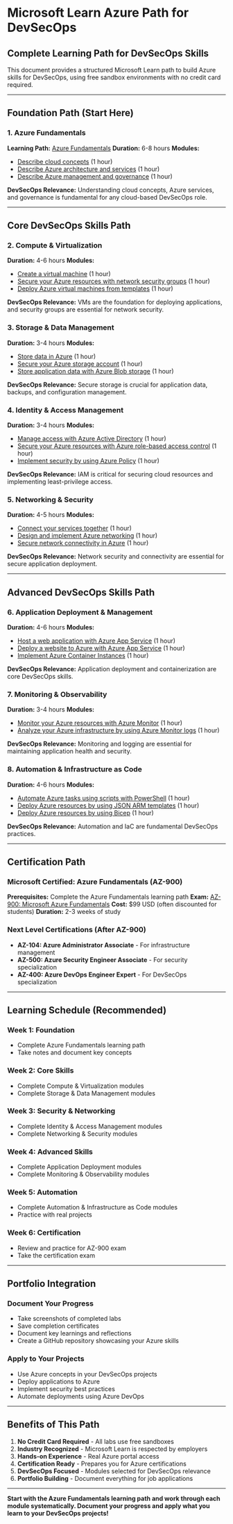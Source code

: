 # Microsoft Learn Azure Path for DevSecOps

## Complete Learning Path for DevSecOps Skills

This document provides a structured Microsoft Learn path to build Azure skills for DevSecOps, using free sandbox environments with no credit card required.

---

## Foundation Path (Start Here)

### 1. Azure Fundamentals
**Learning Path:** [Azure Fundamentals](https://docs.microsoft.com/en-us/learn/paths/azure-fundamentals/)
**Duration:** 6-8 hours
**Modules:**
- [Describe cloud concepts](https://docs.microsoft.com/en-us/learn/modules/describe-cloud-concepts/) (1 hour)
- [Describe Azure architecture and services](https://docs.microsoft.com/en-us/learn/modules/describe-azure-architecture-services/) (1 hour)
- [Describe Azure management and governance](https://docs.microsoft.com/en-us/learn/modules/describe-azure-management-governance/) (1 hour)

**DevSecOps Relevance:** Understanding cloud concepts, Azure services, and governance is fundamental for any cloud-based DevSecOps role.

---

## Core DevSecOps Skills Path

### 2. Compute & Virtualization
**Duration:** 4-6 hours
**Modules:**
- [Create a virtual machine](https://docs.microsoft.com/en-us/learn/modules/create-vm-azure/) (1 hour)
- [Secure your Azure resources with network security groups](https://docs.microsoft.com/en-us/learn/modules/secure-network-connectivity/) (1 hour)
- [Deploy Azure virtual machines from templates](https://docs.microsoft.com/en-us/learn/modules/deploy-vms-from-templates/) (1 hour)

**DevSecOps Relevance:** VMs are the foundation for deploying applications, and security groups are essential for network security.

### 3. Storage & Data Management
**Duration:** 3-4 hours
**Modules:**
- [Store data in Azure](https://docs.microsoft.com/en-us/learn/modules/store-data-in-azure/) (1 hour)
- [Secure your Azure storage account](https://docs.microsoft.com/en-us/learn/modules/secure-azure-storage-account/) (1 hour)
- [Store application data with Azure Blob storage](https://docs.microsoft.com/en-us/learn/modules/store-app-data-with-azure-blob-storage/) (1 hour)

**DevSecOps Relevance:** Secure storage is crucial for application data, backups, and configuration management.

### 4. Identity & Access Management
**Duration:** 3-4 hours
**Modules:**
- [Manage access with Azure Active Directory](https://docs.microsoft.com/en-us/learn/modules/manage-access-with-azure-active-directory/) (1 hour)
- [Secure your Azure resources with Azure role-based access control](https://docs.microsoft.com/en-us/learn/modules/secure-azure-resources-with-rbac/) (1 hour)
- [Implement security by using Azure Policy](https://docs.microsoft.com/en-us/learn/modules/implement-security-by-using-azure-policy/) (1 hour)

**DevSecOps Relevance:** IAM is critical for securing cloud resources and implementing least-privilege access.

### 5. Networking & Security
**Duration:** 4-5 hours
**Modules:**
- [Connect your services together](https://docs.microsoft.com/en-us/learn/modules/connect-services-together/) (1 hour)
- [Design and implement Azure networking](https://docs.microsoft.com/en-us/learn/modules/design-implement-azure-networking/) (1 hour)
- [Secure network connectivity in Azure](https://docs.microsoft.com/en-us/learn/modules/secure-network-connectivity/) (1 hour)

**DevSecOps Relevance:** Network security and connectivity are essential for secure application deployment.

---

## Advanced DevSecOps Skills Path

### 6. Application Deployment & Management
**Duration:** 4-6 hours
**Modules:**
- [Host a web application with Azure App Service](https://docs.microsoft.com/en-us/learn/modules/host-a-web-app-with-azure-app-service/) (1 hour)
- [Deploy a website to Azure with Azure App Service](https://docs.microsoft.com/en-us/learn/modules/deploy-a-website-with-azure-app-service/) (1 hour)
- [Implement Azure Container Instances](https://docs.microsoft.com/en-us/learn/modules/implement-azure-container-instances/) (1 hour)

**DevSecOps Relevance:** Application deployment and containerization are core DevSecOps skills.

### 7. Monitoring & Observability
**Duration:** 3-4 hours
**Modules:**
- [Monitor your Azure resources with Azure Monitor](https://docs.microsoft.com/en-us/learn/modules/monitor-azure-resources-with-azure-monitor/) (1 hour)
- [Analyze your Azure infrastructure by using Azure Monitor logs](https://docs.microsoft.com/en-us/learn/modules/analyze-infrastructure-with-azure-monitor-logs/) (1 hour)

**DevSecOps Relevance:** Monitoring and logging are essential for maintaining application health and security.

### 8. Automation & Infrastructure as Code
**Duration:** 4-6 hours
**Modules:**
- [Automate Azure tasks using scripts with PowerShell](https://docs.microsoft.com/en-us/learn/modules/automate-azure-tasks-with-powershell/) (1 hour)
- [Deploy Azure resources by using JSON ARM templates](https://docs.microsoft.com/en-us/learn/modules/create-azure-resource-manager-template-vs-code/) (1 hour)
- [Deploy Azure resources by using Bicep](https://docs.microsoft.com/en-us/learn/modules/deploy-azure-resources-by-using-bicep/) (1 hour)

**DevSecOps Relevance:** Automation and IaC are fundamental DevSecOps practices.

---

## Certification Path

### Microsoft Certified: Azure Fundamentals (AZ-900)
**Prerequisites:** Complete the Azure Fundamentals learning path
**Exam:** [AZ-900: Microsoft Azure Fundamentals](https://docs.microsoft.com/en-us/learn/certifications/exams/az-900)
**Cost:** $99 USD (often discounted for students)
**Duration:** 2-3 weeks of study

### Next Level Certifications (After AZ-900)
- **AZ-104: Azure Administrator Associate** - For infrastructure management
- **AZ-500: Azure Security Engineer Associate** - For security specialization
- **AZ-400: Azure DevOps Engineer Expert** - For DevSecOps specialization

---

## Learning Schedule (Recommended)

### Week 1: Foundation
- Complete Azure Fundamentals learning path
- Take notes and document key concepts

### Week 2: Core Skills
- Complete Compute & Virtualization modules
- Complete Storage & Data Management modules

### Week 3: Security & Networking
- Complete Identity & Access Management modules
- Complete Networking & Security modules

### Week 4: Advanced Skills
- Complete Application Deployment modules
- Complete Monitoring & Observability modules

### Week 5: Automation
- Complete Automation & Infrastructure as Code modules
- Practice with real projects

### Week 6: Certification
- Review and practice for AZ-900 exam
- Take the certification exam

---

## Portfolio Integration

### Document Your Progress
- Take screenshots of completed labs
- Save completion certificates
- Document key learnings and reflections
- Create a GitHub repository showcasing your Azure skills

### Apply to Your Projects
- Use Azure concepts in your DevSecOps projects
- Deploy applications to Azure
- Implement security best practices
- Automate deployments using Azure DevOps

---

## Benefits of This Path

1. **No Credit Card Required** - All labs use free sandboxes
2. **Industry Recognized** - Microsoft Learn is respected by employers
3. **Hands-on Experience** - Real Azure portal access
4. **Certification Ready** - Prepares you for Azure certifications
5. **DevSecOps Focused** - Modules selected for DevSecOps relevance
6. **Portfolio Building** - Document everything for job applications

---

**Start with the Azure Fundamentals learning path and work through each module systematically. Document your progress and apply what you learn to your DevSecOps projects!** 
